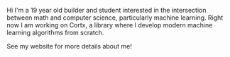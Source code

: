Hi I'm a 19 year old builder and student interested in the intersection between math and computer science, particularly machine learning. Right now I am working on Cortx, a library where I develop modern machine learning algorithms from scratch.

See my website for more details about me!
